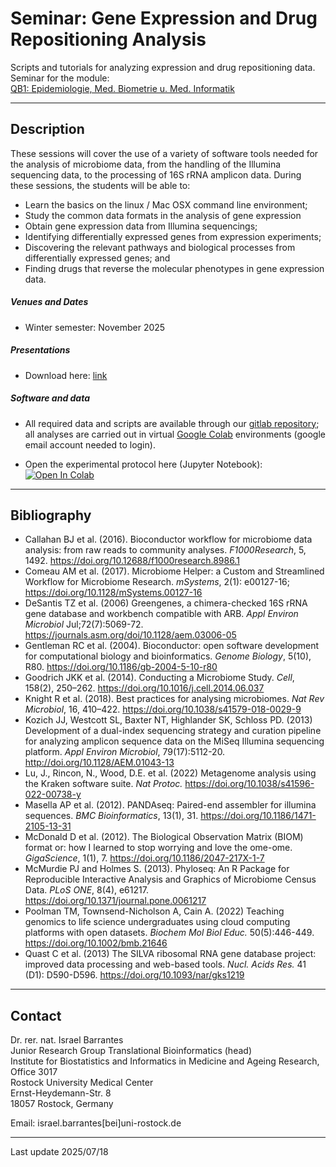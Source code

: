 # Seminar: Gene Expression and Drug Repositioning Analysis

Scripts and tutorials for analyzing expression and drug repositioning data. Seminar for the module: <br>[QB1: Epidemiologie, Med. Biometrie u. Med. Informatik](https://lsf.uni-rostock.de/qisserver/rds?state=verpublish&status=init&vmfile=no&publishid=176669&moduleCall=webInfo&publishConfFile=webInfo&publishSubDir=veranstaltung&idcol=k_semester.semid&idval=20252&getglobal=semester&htmlBodyOnly=true)

---

## Description

These sessions will cover the use of a variety of software tools needed for the analysis of microbiome data, from the handling of the Illumina sequencing data, to the processing of 16S rRNA amplicon data. During these sessions, the students will be able to:

* Learn the basics on the linux / Mac OSX command line environment; 
* Study the common data formats in the analysis of gene expression
* Obtain gene expression data from Illumina sequencings;
* Identifying differentially expressed genes from expression experiments;
* Discovering the relevant pathways and biological processes from differentially expressed genes; and
* Finding drugs that reverse the molecular phenotypes in gene expression data. 

##### Venues and Dates

* Winter semester: November 2025


##### Presentations

- Download here: [link](https://github.com/barrantesisrael/mbtmicrobiome2023/blob/main/MBTPraktikum2024V01.pdf) <p>


##### Software and data

- All required data and scripts are available through our [gitlab repository](https://gitlab.uni-rostock.de/wb283/qb1rnaseq); all analyses are carried out in virtual [Google Colab](https://colab.research.google.com/) environments (google email account needed to login). 

- Open the experimental protocol here (Jupyter Notebook): [![Open In Colab](https://colab.research.google.com/assets/colab-badge.svg)](https://colab.research.google.com/github/barrantesisrael/qb1rnaseq/blob/main/QB1_RNAseq_WS2025_20250714_V58.ipynb)

---

## Bibliography

* Callahan BJ et al. (2016). Bioconductor workflow for microbiome data analysis: from raw reads to community analyses. _F1000Research_, 5, 1492. https://doi.org/10.12688/f1000research.8986.1
* Comeau AM et al. (2017). Microbiome Helper: a Custom and Streamlined Workflow for Microbiome Research. _mSystems_, 2(1): e00127-16; https://doi.org/10.1128/mSystems.00127-16
* DeSantis TZ et al. (2006) Greengenes, a chimera-checked 16S rRNA gene database and workbench compatible with ARB. _Appl Environ Microbiol_ Jul;72(7):5069-72. https://journals.asm.org/doi/10.1128/aem.03006-05
* Gentleman RC et al. (2004). Bioconductor: open software development for computational biology and bioinformatics. _Genome Biology_, 5(10), R80. https://doi.org/10.1186/gb-2004-5-10-r80
* Goodrich JKK et al. (2014). Conducting a Microbiome Study. _Cell_, 158(2), 250–262. https://doi.org/10.1016/j.cell.2014.06.037
* Knight R et al. (2018). Best practices for analysing microbiomes. _Nat Rev Microbiol_, 16, 410–422. https://doi.org/10.1038/s41579-018-0029-9
* Kozich JJ, Westcott SL, Baxter NT, Highlander SK, Schloss PD. (2013) Development of a dual-index sequencing strategy and curation pipeline for analyzing amplicon sequence data on the MiSeq Illumina sequencing platform. _Appl Environ Microbiol_, 79(17):5112-20. http://doi.org/10.1128/AEM.01043-13
* Lu, J., Rincon, N., Wood, D.E. et al. (2022) Metagenome analysis using the Kraken software suite. _Nat Protoc._ https://doi.org/10.1038/s41596-022-00738-y
* Masella AP et al. (2012). PANDAseq: Paired-end assembler for illumina sequences. _BMC Bioinformatics_, 13(1), 31. https://doi.org/10.1186/1471-2105-13-31
* McDonald D et al. (2012). The Biological Observation Matrix (BIOM) format or: how I learned to stop worrying and love the ome-ome. _GigaScience_, 1(1), 7. https://doi.org/10.1186/2047-217X-1-7
* McMurdie PJ and Holmes S. (2013). Phyloseq: An R Package for Reproducible Interactive Analysis and Graphics of Microbiome Census Data. _PLoS ONE_, 8(4), e61217. https://doi.org/10.1371/journal.pone.0061217
* Poolman TM, Townsend-Nicholson A, Cain A. (2022) Teaching genomics to life science undergraduates using cloud computing platforms with open datasets. _Biochem Mol Biol Educ._ 50(5):446-449. https://doi.org/10.1002/bmb.21646
* Quast C et al. (2013) The SILVA ribosomal RNA gene database project: improved data processing and web-based tools. _Nucl. Acids Res._ 41 (D1): D590-D596. https://doi.org/10.1093/nar/gks1219

  
---

## Contact

Dr. rer. nat. Israel Barrantes <br>
Junior Research Group Translational Bioinformatics (head)<br>
Institute for Biostatistics and Informatics in Medicine and Ageing Research, Office 3017<br>
Rostock University Medical Center<br>
Ernst-Heydemann-Str. 8<br>
18057 Rostock, Germany<br>

Email: israel.barrantes[bei]uni-rostock.de

---
Last update 2025/07/18
